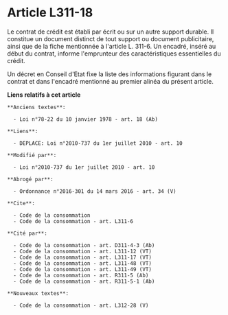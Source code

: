 # Article L311-18

Le contrat de crédit est établi par écrit ou sur un autre support durable. Il constitue un document distinct de tout support
ou document publicitaire, ainsi que de la fiche mentionnée à l'article L. 311-6. Un encadré, inséré au début du contrat,
informe l'emprunteur des caractéristiques essentielles du crédit. 

Un décret en Conseil d'Etat fixe la liste des informations figurant dans le contrat et dans l'encadré mentionné au premier
alinéa du présent article.

**Liens relatifs à cet article**

	**Anciens textes**:

	  - Loi n°78-22 du 10 janvier 1978 - art. 18 (Ab)

	**Liens**:

	  - DEPLACE: Loi n°2010-737 du 1er juillet 2010 - art. 10

	**Modifié par**:

	  - Loi n°2010-737 du 1er juillet 2010 - art. 10

	**Abrogé par**:

	  - Ordonnance n°2016-301 du 14 mars 2016 - art. 34 (V)

	**Cite**:

	  - Code de la consommation
	  - Code de la consommation - art. L311-6

	**Cité par**:

	  - Code de la consommation - art. D311-4-3 (Ab)
	  - Code de la consommation - art. L311-12 (VT)
	  - Code de la consommation - art. L311-17 (VT)
	  - Code de la consommation - art. L311-48 (VT)
	  - Code de la consommation - art. L311-49 (VT)
	  - Code de la consommation - art. R311-5 (Ab)
	  - Code de la consommation - art. R311-5-1 (Ab)

	**Nouveaux textes**:

	  - Code de la consommation - art. L312-28 (V)
